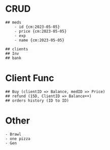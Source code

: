 # CRUD

    ## meds
        - id {cm:2023-05-05}
        - price {cm:2023-05-05}
        - exp
        - name {cm:2023-05-05}

    ## clients
    ## Inv
    ## bank

# Client Func

    ## Buy (clientID => Balance, medID => Price)
    ## refund (15D, ClientID => Balance++)
    ## orders history (ID to ID)

# Other

    - Brawl
    - one pizza
    - Gen
